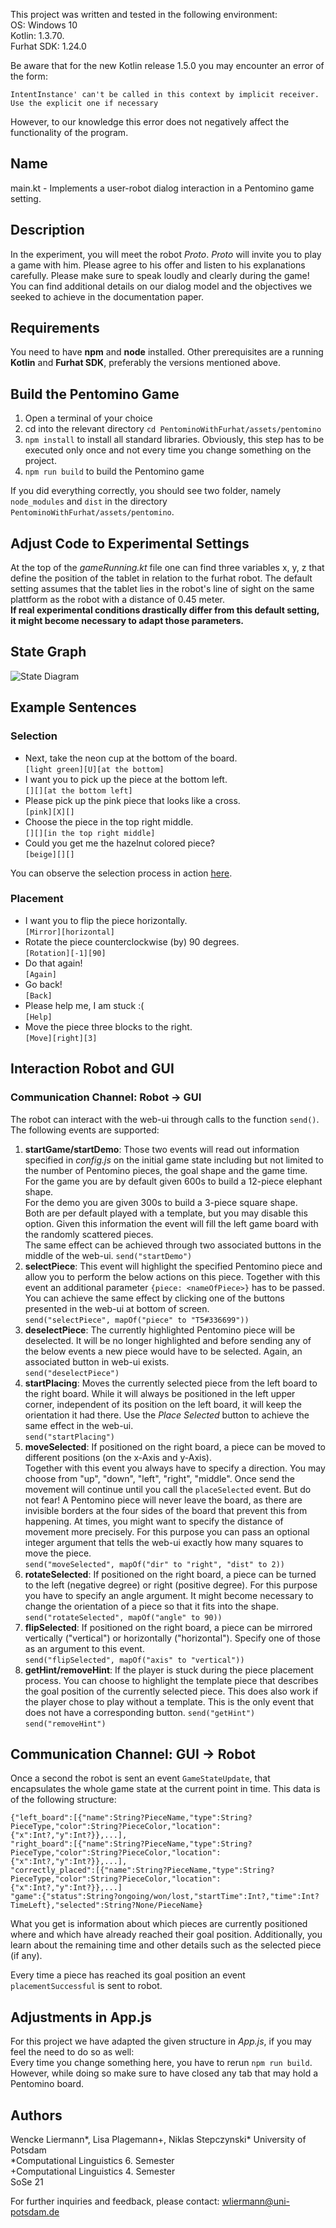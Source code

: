 This project was written and tested in the following environment:  
OS: Windows 10  
Kotlin: 1.3.70.  
Furhat SDK: 1.24.0  
  
Be aware that for the new Kotlin release 1.5.0 you may encounter
an error of the form:
```
IntentInstance' can't be called in this context by implicit receiver. Use the explicit one if necessary
```
However, to our knowledge this error does not negatively affect the 
functionality of the program.

## Name
main.kt - Implements a user-robot dialog interaction in a Pentomino game setting.

## Description
In the experiment, you will meet the robot *Proto*. *Proto* will invite you to play a game with him.
Please agree to his offer and listen to his explanations carefully. Please make sure to speak loudly and clearly
during the game!  
You can find additional details on our dialog model and the objectives we seeked to achieve in the documentation paper.

## Requirements

You need to have **npm** and **node** installed. Other prerequisites are a running **Kotlin** and **Furhat SDK**, preferably the versions mentioned above.

## Build the Pentomino Game

 1. Open a terminal of your choice
 2. cd into the relevant directory `cd PentominoWithFurhat/assets/pentomino`
 3. `npm install` to install all standard libraries.
    Obviously, this step has to be executed only once and not every time you change something on the project.
 4. `npm run build` to build the Pentomino game

If you did everything correctly, you should see two folder, namely `node_modules` and `dist` in the directory `PentominoWithFurhat/assets/pentomino`.


## Adjust Code to Experimental Settings
At the top of the *gameRunning.kt* file one can find three variables x, y, z that define the position of the tablet in relation to the furhat robot.
The default setting assumes that the tablet lies in the robot's line of sight on the same plattform as the robot with a distance of 0.45 meter.  
**If real experimental conditions drastically differ from this default setting, it might become necessary to adapt those parameters.**


## State Graph
![State Diagram](state_flow_graph_fin.png)


## Example Sentences
### Selection
+ Next, take the neon cup at the bottom of the board.  
  `[light green][U][at the bottom]`
+ I want you to pick up the piece at the bottom left.    
  `[][][at the bottom left]`
+ Please pick up the pink piece that looks like a cross.  
  `[pink][X][]`
+ Choose the piece in the top right middle.  
  `[][][in the top right middle]`
+ Could you get me the hazelnut colored piece?  
  `[beige][][]`
  
You can observe the selection process in action [here](https://www.ling.uni-potsdam.de/science-day/). 

### Placement
+ I want you to flip the piece horizontally.  
`[Mirror][horizontal]`
+ Rotate the piece counterclockwise (by) 90 degrees.   
`[Rotation][-1][90]`
+ Do that again!  
`[Again]`
+ Go back!    
`[Back]`
+ Please help me, I am stuck :(  
`[Help]`
+ Move the piece three blocks to the right.   
`[Move][right][3]`

## Interaction Robot and GUI

### Communication Channel: Robot -> GUI
The robot can interact with the web-ui through calls to the function `send()`.
The following events are supported:

1. **startGame/startDemo**:
Those two events will read out information specified in *config.js* on the initial game state
including but not limited to the number of Pentomino pieces, the goal shape and the game time.   
For the game you are by default given 600s to build a 12-piece elephant shape.   
For the demo you are given 300s to build a 3-piece square shape.  
Both are per default played with a template, but you may disable this option.
Given this information the event will fill the left game board with the randomly scattered pieces.  
The same effect can be achieved through two associated buttons in the middle of the web-ui.
```send("startDemo")```
2. **selectPiece**:
This event will highlight the specified Pentomino piece and allow you to perform the below actions on this piece.
Together with this event an additional parameter `{piece: <nameOfPiece>}` has to be passed.
You can achieve the same effect by clicking one of the buttons presented in the web-ui at bottom of screen.  
```send("selectPiece", mapOf("piece" to "T5#336699"))```
3. **deselectPiece**: The currently highlighted Pentomino piece will be deselected.
It will be no longer highlighted and before sending any of the below events a new piece would have to be selected.
Again, an associated button in web-ui exists.  
`send("deselectPiece")`
4. **startPlacing**: Moves the currently selected piece from the left board to the right board.
While it will always be positioned in the left upper corner, independent of its position on the left board,
it will keep the orientation it had there. Use the *Place Selected* button to achieve the same effect in the web-ui.  
`send("startPlacing")`
5. **moveSelected**: If positioned on the right board, a piece can be moved to different positions (on the x-Axis and y-Axis).  
Together with this event you always have to specify a direction. You may choose from "up", "down", "left", "right", "middle".
Once send the movement will continue until you call the `placeSelected` event.
But do not fear! A Pentomino piece will never leave the board, as there are invisible borders at the four sides of the board
that prevent this from happening. At times, you might want to specify the distance of movement more precisely. For this
purpose you can pass an optional integer argument that tells the web-ui exactly how many squares to move the piece.  
`send("moveSelected", mapOf("dir" to "right", "dist" to 2))`
6. **rotateSelected**: If positioned on the right board, a piece can be turned to the left (negative degree) or right (positive degree).
For this purpose you have to specify an angle argument.
It might become necessary to change the orientation of a piece so that it fits into the shape.  
`send("rotateSelected", mapOf("angle" to 90))`
7. **flipSelected**: If positioned on the right board, a piece can be mirrored vertically ("vertical") or horizontally ("horizontal").
Specify one of those as an argument to this event.  
`send("flipSelected", mapOf("axis" to "vertical"))`
8. **getHint/removeHint**: If the player is stuck during the piece placement process. You can choose to highlight the template piece that
describes the goal position of the currently selected piece. This does also work if the player chose to play without a template.
This is the only event that does not have a corresponding button.
`send("getHint")`  
`send("removeHint")`

## Communication Channel: GUI -> Robot
Once a second the robot is sent an event `GameStateUpdate`,
that encapsulates the whole game state at the current point in time. This data is of the following structure:
  
```
{"left_board":[{"name":String?PieceName,"type":String?PieceType,"color":String?PieceColor,"location":{"x":Int?,"y":Int?}},...],
"right_board":[{"name":String?PieceName,"type":String?PieceType,"color":String?PieceColor,"location":{"x":Int?,"y":Int?}},...],
"correctly_placed":[{"name":String?PieceName,"type":String?PieceType,"color":String?PieceColor,"location":{"x":Int?,"y":Int?}},...]
"game":{"status":String?ongoing/won/lost,"startTime":Int?,"time":Int?TimeLeft},"selected":String?None/PieceName}
``` 
  
What you get is information about which pieces are currently positioned where and which have already reached their goal position.
Additionally, you learn about the remaining time and other details such as the selected piece (if any).
  
Every time a piece has reached its goal position an event `placementSuccessful` is sent to robot.

## Adjustments in App.js
For this project we have adapted the given structure in *App.js*, if you may feel the need to do so as well:  
Every time you change something here, you have to rerun `npm run build`. However, while doing so make sure to have closed any tab that may hold
a Pentomino board.

## Authors
Wencke Liermann*, Lisa Plagemann+, Niklas Stepczynski*
University of Potsdam  
*Computational Linguistics 6. Semester  
+Computational Linguistics 4. Semester  
SoSe 21  

For further inquiries and feedback, please contact: wliermann@uni-potsdam.de
